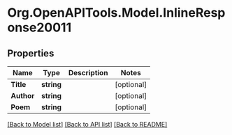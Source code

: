 # Org.OpenAPITools.Model.InlineResponse20011

## Properties

Name | Type | Description | Notes
------------ | ------------- | ------------- | -------------
**Title** | **string** |  | [optional] 
**Author** | **string** |  | [optional] 
**Poem** | **string** |  | [optional] 

[[Back to Model list]](../README.md#documentation-for-models) [[Back to API list]](../README.md#documentation-for-api-endpoints) [[Back to README]](../README.md)

